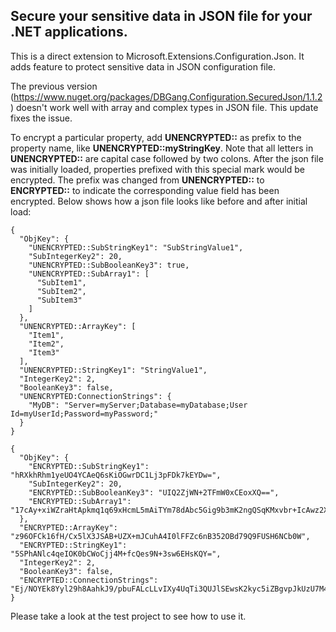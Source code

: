 ## Secure your sensitive data in JSON file for your .NET applications.

This is a direct extension to Microsoft.Extensions.Configuration.Json. It adds feature to protect sensitive data in JSON configuration file.

The previous version (https://www.nuget.org/packages/DBGang.Configuration.SecuredJson/1.1.2) doesn't work well with array and complex types in JSON file. This update fixes the issue.

To encrypt a particular property, add **UNENCRYPTED::** as prefix to the property name, like **UNENCRYPTED::myStringKey**. Note that all letters in **UNENCRYPTED::** are capital case followed by two colons. After the json file was initially loaded, properties prefixed with this special mark would be encrypted. The prefix was changed from **UNENCRYPTED::** to **ENCRYPTED::** to indicate the corresponding value field has been encrypted. Below shows how a json file looks like before and after initial load:

```
{
  "ObjKey": {
    "UNENCRYPTED::SubStringKey1": "SubStringValue1",
    "SubIntegerKey2": 20,
    "UNENCRYPTED::SubBooleanKey3": true,
    "UNENCRYPTED::SubArray1": [
      "SubItem1",
      "SubItem2",
      "SubItem3"
    ]
  },
  "UNENCRYPTED::ArrayKey": [
    "Item1",
    "Item2",
    "Item3"
  ],
  "UNENCRYPTED::StringKey1": "StringValue1",
  "IntegerKey2": 2,
  "BooleanKey3": false,
  "UNENCRYPTED:ConnectionStrings": {
    "MyDB": "Server=myServer;Database=myDatabase;User Id=myUserId;Password=myPassword;"
  }
}
```

```
{
  "ObjKey": {
    "ENCRYPTED::SubStringKey1": "hRXkhRhm1yeUO4YCAeQ6sKiOGwrDC1Lj3pFDk7kEYDw=",
    "SubIntegerKey2": 20,
    "ENCRYPTED::SubBooleanKey3": "UIQ2ZjWN+2TFmW0xCEoxXQ==",
    "ENCRYPTED::SubArray1": "17cAy+xiWZraHtApkmq1q69xHcmL5mAiTYm78dAbc5Gig9b3mK2ngQSqKMxvbr+IcAwz2Xptk0wrj/xXXoqZfw=="
  },
  "ENCRYPTED::ArrayKey": "z96OFCk16fH/Cx5lX3JSAB+UZX+mJCuhA4I0lFFZc6nB352OBd79Q9FUSH6NCb0W",
  "ENCRYPTED::StringKey1": "5SPhANlc4qeIOK0bCWoCjj4M+fcQes9N+3sw6EHsKQY=",
  "IntegerKey2": 2,
  "BooleanKey3": false,
  "ENCRYPTED::ConnectionStrings": "Ej/NOYEk8Yyl29h8AahkJ9/pbuFALcLLvIXy4UqTi3QUJlSEwsK2kyc5iZBgvpJkUzU7M4OhBVJMFvrXE+KbdcR2hPzNsy8WXv3LFsm06FNT3rRyz+pdoDukkd+BiZ5idXdFDyoJHg+Gga3msJ6fiw=="
}
```

Please take a look at the test project to see how to use it.
